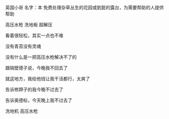 
英国小哥
名字：本
免费处理杂草丛生的花园或肮脏的露台，为需要帮助的人提供帮助


高压水枪 洗地板  超解压

看着很轻松，其实一点也不难

没有青苔没有灵魂

没有什么是一把高压水枪解决不了的

跟隔壁德子说，今晚我不回去了

就这地方，我给他钱让我干活都行，太爽了

告诉修蹄子的我今晚不过去了

告诉奥德标，今天晚上我不过去了


洗地机 高压水枪
